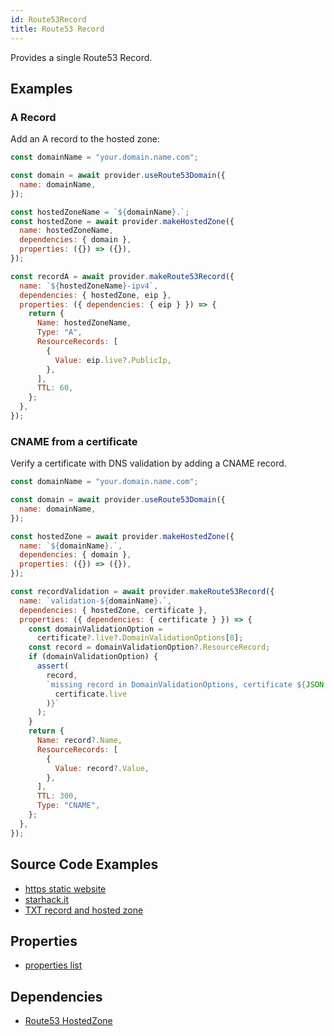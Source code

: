 ```yaml
---
id: Route53Record
title: Route53 Record
---
```


Provides a single Route53 Record.

## Examples

### A Record

Add an A record to the hosted zone:

```js
const domainName = "your.domain.name.com";

const domain = await provider.useRoute53Domain({
  name: domainName,
});

const hostedZoneName = `${domainName}.`;
const hostedZone = await provider.makeHostedZone({
  name: hostedZoneName,
  dependencies: { domain },
  properties: ({}) => ({}),
});

const recordA = await provider.makeRoute53Record({
  name: `${hostedZoneName}-ipv4`,
  dependencies: { hostedZone, eip },
  properties: ({ dependencies: { eip } }) => {
    return {
      Name: hostedZoneName,
      Type: "A",
      ResourceRecords: [
        {
          Value: eip.live?.PublicIp,
        },
      ],
      TTL: 60,
    };
  },
});
```

### CNAME from a certificate

Verify a certificate with DNS validation by adding a CNAME record.

```js
const domainName = "your.domain.name.com";

const domain = await provider.useRoute53Domain({
  name: domainName,
});

const hostedZone = await provider.makeHostedZone({
  name: `${domainName}.`,
  dependencies: { domain },
  properties: ({}) => ({}),
});

const recordValidation = await provider.makeRoute53Record({
  name: `validation-${domainName}.`,
  dependencies: { hostedZone, certificate },
  properties: ({ dependencies: { certificate } }) => {
    const domainValidationOption =
      certificate?.live?.DomainValidationOptions[0];
    const record = domainValidationOption?.ResourceRecord;
    if (domainValidationOption) {
      assert(
        record,
        `missing record in DomainValidationOptions, certificate ${JSON.stringify(
          certificate.live
        )}`
      );
    }
    return {
      Name: record?.Name,
      ResourceRecords: [
        {
          Value: record?.Value,
        },
      ],
      TTL: 300,
      Type: "CNAME",
    };
  },
});
```

## Source Code Examples

- [https static website ](https://github.com/grucloud/grucloud/blob/main/examples/aws/website-https/iac.js)
- [starhack.it](https://github.com/FredericHeem/starhackit/blob/master/deploy/grucloud-aws/iac.js)
- [TXT record and hosted zone ](https://github.com/grucloud/grucloud/blob/main/examples/aws/route53/dns-validation-record-txt/iac.js)

## Properties

- [properties list](https://docs.aws.amazon.com/AWSJavaScriptSDK/latest/AWS/Route53.html#changeResourceRecordSets-property)

## Dependencies

- [Route53 HostedZone](./Route53HostedZone)
